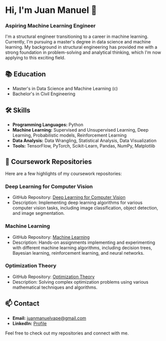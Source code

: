 # Hi, I'm Juan Manuel 👋

### Aspiring Machine Learning Engineer

I'm a structural engineer transitioning to a career in machine learning. Currently, I'm pursuing a master's degree in data science and machine learning. My background in structural engineering has provided me with a strong foundation in problem-solving and analytical thinking, which I'm now applying to this exciting field.

## 📚 Education
- Master's in Data Science and Machine Learning (c)
- Bachelor's in Civil Engineering

## 🛠 Skills
- **Programming Languages:** Python
- **Machine Learning:** Supervised and Unsupervised Learning, Deep Learning, Probabilistic models, Reinforcement Learning
- **Data Analysis:** Data Wrangling, Statistical Analysis, Data Visualization
- **Tools:** TensorFlow, PyTorch, Scikit-Learn, Pandas, NumPy, Matplotlib

## 📁 Coursework Repositories
Here are a few highlights of my coursework repositories:

### Deep Learning for Computer Vision
- GitHub Repository: [Deep Learning for Computer Vision](https://github.com/juanmavar/DL_comp_vis)
- Description: Implementing deep learning algorithms for various computer vision tasks, including image classification, object detection, and image segmentation.

### Machine Learning
- GitHub Repository: [Machine Learning](https://github.com/juanmavar/machine_learning)
- Description: Hands-on assignments implementing and experimenting with different machine learning algorithms, including decision trees, Bayesian learning, reinforcement learning, and neural networks.

### Optimization Theory
- GitHub Repository: [Optimization Theory](https://github.com/juanmavar/optimization_theory)
- Description: Solving complex optimization problems using various mathematical techniques and algorithms.

## 📫 Contact
- **Email:** [juanmanuelvape@gmail.com](mailto:juanmanuelvape@gmail.com)
- **LinkedIn:** [Profile](https://uy.linkedin.com/in/juan-manuel-varela-1125b2190)

Feel free to check out my repositories and connect with me.
